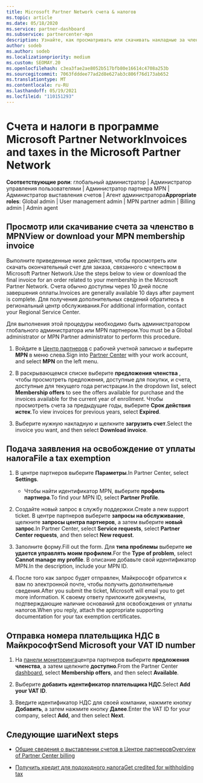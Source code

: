 ```yaml
---
title: Microsoft Partner Network счета & налогов
ms.topic: article
ms.date: 05/18/2020
ms.service: partner-dashboard
ms.subservice: partnercenter-mpn
description: Узнайте, как просматривать или скачивать накладные за членство в MPN, как выключать налоговые исключения, а также как отправить корпорации Майкрософт свой ИДЕНТИФИКАЦИОНный номер.
author: sodeb
ms.author: sodeb
ms.localizationpriority: medium
ms.custom: SEOMAY.20
ms.openlocfilehash: c3ea3fae2ae8052b517bfb80e16614c4708a253b
ms.sourcegitcommit: 7063fdddee77ad2d8e627ab3c806f76d173ab652
ms.translationtype: MT
ms.contentlocale: ru-RU
ms.lasthandoff: 05/19/2021
ms.locfileid: "110151293"
---
```

# <a name="invoices-and-taxes-in-the-microsoft-partner-network"></a><span data-ttu-id="2ba15-103">Счета и налоги в программе Microsoft Partner Network</span><span class="sxs-lookup"><span data-stu-id="2ba15-103">Invoices and taxes in the Microsoft Partner Network</span></span>

<span data-ttu-id="2ba15-104">**Соответствующие роли**: глобальный администратор | Администратор управления пользователями | Администратор партнера MPN | Администратор выставления счетов | Агент администратора</span><span class="sxs-lookup"><span data-stu-id="2ba15-104">**Appropriate roles**: Global admin | User management admin | MPN partner admin | Billing admin | Admin agent</span></span>

## <a name="view-or-download-your-mpn-membership-invoice"></a><span data-ttu-id="2ba15-105">Просмотр или скачивание счета за членство в MPN</span><span class="sxs-lookup"><span data-stu-id="2ba15-105">View or download your MPN membership invoice</span></span>

<span data-ttu-id="2ba15-106">Выполните приведенные ниже действия, чтобы просмотреть или скачать окончательный счет для заказа, связанного с членством в Microsoft Partner Network.</span><span class="sxs-lookup"><span data-stu-id="2ba15-106">Use the steps below to view or download the final invoice for an order related to your membership in the Microsoft Partner Network.</span></span> <span data-ttu-id="2ba15-107">Счета обычно доступны через 10 дней после завершения оплаты.</span><span class="sxs-lookup"><span data-stu-id="2ba15-107">Invoices are generally available 10 days after payment is complete.</span></span> <span data-ttu-id="2ba15-108">Для получения дополнительных сведений обратитесь в региональный центр обслуживания.</span><span class="sxs-lookup"><span data-stu-id="2ba15-108">For additional information, contact your Regional Service Center.</span></span>  

<span data-ttu-id="2ba15-109">Для выполнения этой процедуры необходимо быть администратором глобального администратора или MPN партнером.</span><span class="sxs-lookup"><span data-stu-id="2ba15-109">You must be a Global administrator or MPN Partner administrator to perform this procedure.</span></span> 

1.  <span data-ttu-id="2ba15-110">Войдите в [Центр партнеров](https://partner.microsoft.com/dashboard/home) с рабочей учетной записью и выберите **MPN** в меню слева.</span><span class="sxs-lookup"><span data-stu-id="2ba15-110">Sign into [Partner Center](https://partner.microsoft.com/dashboard/home) with your work account, and select **MPN** on the left menu.</span></span>

4.  <span data-ttu-id="2ba15-111">В раскрывающемся списке выберите **предложения членства** , чтобы просмотреть предложения, доступные для покупки, и счета, доступные для текущего года регистрации.</span><span class="sxs-lookup"><span data-stu-id="2ba15-111">In the dropdown list, select **Membership offers** to see the offers available for purchase and the invoices available for the current year of enrollment.</span></span> <span data-ttu-id="2ba15-112">Чтобы просмотреть счета за предыдущие годы, выберите **Срок действия истек**.</span><span class="sxs-lookup"><span data-stu-id="2ba15-112">To view invoices for previous years, select **Expired**.</span></span>

6.  <span data-ttu-id="2ba15-113">Выберите нужную накладную и щелкните **загрузить счет**.</span><span class="sxs-lookup"><span data-stu-id="2ba15-113">Select the invoice you want, and then select **Download invoice**.</span></span> 

## <a name="file-a-tax-exemption"></a><span data-ttu-id="2ba15-114">Подача заявления на освобождение от уплаты налога</span><span class="sxs-lookup"><span data-stu-id="2ba15-114">File a tax exemption</span></span>

1.  <span data-ttu-id="2ba15-115">В центре партнеров выберите **Параметры**.</span><span class="sxs-lookup"><span data-stu-id="2ba15-115">In Partner Center, select **Settings**.</span></span>
    - <span data-ttu-id="2ba15-116">Чтобы найти идентификатор MPN, выберите **профиль партнера**.</span><span class="sxs-lookup"><span data-stu-id="2ba15-116">To find your MPN ID, select **Partner Profile**.</span></span>

2.  <span data-ttu-id="2ba15-117">Создайте новый запрос в службу поддержки.</span><span class="sxs-lookup"><span data-stu-id="2ba15-117">Create a new support ticket.</span></span> <span data-ttu-id="2ba15-118">В центре партнеров выберите **запросы на обслуживание**, щелкните **запросы центра партнеров**, а затем выберите **новый запрос**.</span><span class="sxs-lookup"><span data-stu-id="2ba15-118">In Partner Center, select **Service requests**, select **Partner Center requests**, and then select **New request**.</span></span>

3.  <span data-ttu-id="2ba15-119">Заполните форму.</span><span class="sxs-lookup"><span data-stu-id="2ba15-119">Fill out the form.</span></span> <span data-ttu-id="2ba15-120">Для **типа проблемы** выберите **не удается управлять моим профилем**.</span><span class="sxs-lookup"><span data-stu-id="2ba15-120">For the **Type of problem**, select **Cannot manage my profile**.</span></span> <span data-ttu-id="2ba15-121">В описание добавьте свой идентификатор MPN.</span><span class="sxs-lookup"><span data-stu-id="2ba15-121">In the description, include your MPN ID.</span></span>

4.  <span data-ttu-id="2ba15-122">После того как запрос будет отправлен, Майкрософт обратится к вам по электронной почте, чтобы получить дополнительные сведения.</span><span class="sxs-lookup"><span data-stu-id="2ba15-122">After you submit the ticket, Microsoft will email you to get more information.</span></span> <span data-ttu-id="2ba15-123">К своему ответу приложите документы, подтверждающие наличие оснований для освобождения от уплаты налогов.</span><span class="sxs-lookup"><span data-stu-id="2ba15-123">When you reply, attach the appropriate supporting documentation for your tax exemption certificates.</span></span>

## <a name="send-microsoft-your-vat-id-number"></a><span data-ttu-id="2ba15-124">Отправка номера плательщика НДС в Майкрософт</span><span class="sxs-lookup"><span data-stu-id="2ba15-124">Send Microsoft your VAT ID number</span></span>

1.  <span data-ttu-id="2ba15-125">На [панели мониторинга](https://partner.microsoft.com/dashboard/home)центра партнеров выберите **предложения членства**, а затем щелкните **доступно**.</span><span class="sxs-lookup"><span data-stu-id="2ba15-125">From the Partner Center [dashboard](https://partner.microsoft.com/dashboard/home), select **Membership offers**, and then select **Available**.</span></span> 

2.  <span data-ttu-id="2ba15-126">Выберите **добавить идентификатор плательщика НДС**.</span><span class="sxs-lookup"><span data-stu-id="2ba15-126">Select **Add your VAT ID**.</span></span> 

3.  <span data-ttu-id="2ba15-127">Введите идентификатор НДС для своей компании, нажмите кнопку **Добавить**, а затем нажмите кнопку **Далее**.</span><span class="sxs-lookup"><span data-stu-id="2ba15-127">Enter the VAT ID for your company, select **Add**, and then select **Next**.</span></span> 

## <a name="next-steps"></a><span data-ttu-id="2ba15-128">Следующие шаги</span><span class="sxs-lookup"><span data-stu-id="2ba15-128">Next steps</span></span>

- [<span data-ttu-id="2ba15-129">Общие сведения о выставлении счетов в Центре партнеров</span><span class="sxs-lookup"><span data-stu-id="2ba15-129">Overview of Partner Center billing</span></span>](billing-basics.md)

- [<span data-ttu-id="2ba15-130">Получить кредит для подоходного налога</span><span class="sxs-lookup"><span data-stu-id="2ba15-130">Get credited for withholding tax</span></span>](withholding-tax-credit-form.md)